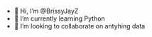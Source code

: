 - 👋 Hi, I’m @BrissyJayZ
- 🌱 I’m currently learning Python
- 💞️ I’m looking to collaborate on antyhing data

<!---
BrissyJayZ/BrissyJayZ is a ✨ special ✨ repository because its `README.md` (this file) appears on your GitHub profile.
You can click the Preview link to take a look at your changes.
--->
